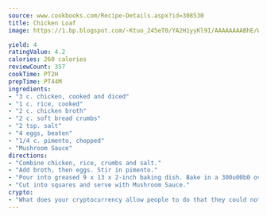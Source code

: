 ```yaml
---
source: www.cookbooks.com/Recipe-Details.aspx?id=308530
title: Chicken Loaf
image: https://1.bp.blogspot.com/-Ktuo_245eT0/YA2H1yyKl9I/AAAAAAAABhE/WMoqSq2tWOcgMkPaLYZ-49h8pVDUUwFCQCLcBGAsYHQ/s307/5.png

yield: 4
ratingValue: 4.2
calories: 260 calories
reviewCount: 357
cookTime: PT2H
prepTime: PT44M
ingredients:
- "3 c. chicken, cooked and diced"
- "1 c. rice, cooked"
- "2 c. chicken broth"
- "2 c. soft bread crumbs"
- "2 tsp. salt"
- "4 eggs, beaten"
- "1/4 c. pimento, chopped"
- "Mushroom Sauce"
directions:
- "Combine chicken, rice, crumbs and salt."
- "Add broth, then eggs. Stir in pimento."
- "Pour into greased 9 x 13 x 2-inch baking dish. Bake in a 300u00b0 oven for 45 minutes to an hour or until firm."
- "Cut into squares and serve with Mushroom Sauce."
crypto:
- "What does your cryptocurrency allow people to do that they could not do otherwise, and how does it help them do existing tasks more quickly or cheaply?"
---
```


